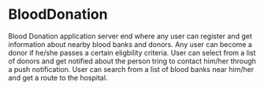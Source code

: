 # BloodDonation

Blood Donation application server end where any user can register and get information about nearby blood banks and donors.
Any user can become a donor if he/she passes a certain eligbility criteria.
User can select from a list of donors and get notified about the person tring to contact him/her through a push notification.
User can search from a list of blood banks near him/her and get a route to the hospital.
